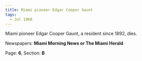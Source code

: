 ```yaml
---  
title: Miami pioneer Edgar Cooper Gaunt  
tags:  
  - Jul 1960  
---  
```

  
Miami pioneer Edgar Cooper Gaunt, a resident since 1892, dies.  
  
Newspapers: **Miami Morning News or The Miami Herald**  
  
Page: **6**, Section: **B** 
